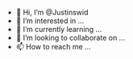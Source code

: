 - 👋 Hi, I’m @Justinswid
- 👀 I’m interested in ...
- 🌱 I’m currently learning ...
- 💞️ I’m looking to collaborate on ...
- 📫 How to reach me ...

<!---
Justinswid/Justinswid is a ✨ special ✨ repository because its `README.md` (this file) appears on your GitHub profile.
You can click the Preview link to take a look at your changes.
--->
